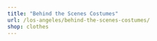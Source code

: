 ```yaml
---
title: "Behind the Scenes Costumes"
url: /los-angeles/behind-the-scenes-costumes/
shop: clothes
---
```

